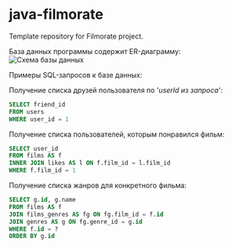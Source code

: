 # java-filmorate

Template repository for Filmorate project.

База данных программы содержит ER-диаграмму:
![Схема базы данных](https://github.com/Rass00032/java-filmorate/assets/115939388/b1daff00-1bf4-4c1c-b5de-fd485cf4fc80)

Примеры SQL-запросов к базе данных:

 Получение списка друзей пользователя по '*userId из запроса*':
 ```SQL
SELECT friend_id
FROM users 
WHERE user_id = 1
```
Получение списка пользователей, которым понравился фильм:
 ```SQL
SELECT user_id
FROM films AS f
INNER JOIN likes AS l ON f.film_id = l.film_id
WHERE f.film_id = 1
```
Получение списка жанров для конкретного фильма:
 ```SQL
SELECT g.id, g.name
FROM films AS f
JOIN films_genres AS fg ON fg.film_id = f.id
JOIN genres AS g ON fg.genre_id = g.id
WHERE f.id = ?
ORDER BY g.id
```
